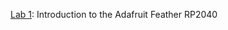 
[Lab 1](https://github.com/WA9ONY/Adafruit-Feather/edit/main/Feather-RP2040/README.md): Introduction to the Adafruit Feather RP2040

